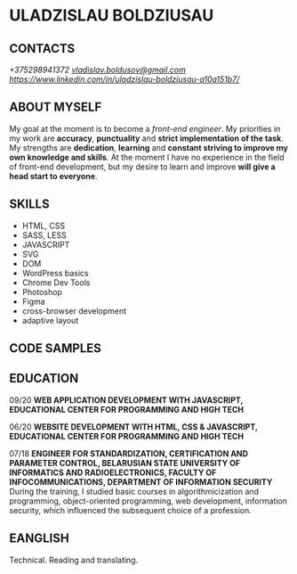 
# ULADZISLAU BOLDZIUSAU

## CONTACTS
*+375298941372*
*vladislav.boldusov@gmail.com* 
*https://www.linkedin.com/in/uladzislau-boldziusau-a10a151b7/*


## ABOUT MYSELF
My goal at the moment is to become a *front-end engineer*. My priorities in my work are **accuracy**, **punctuality** and **strict implementation of the task**. My strengths are **dedication**, **learning** and **constant striving to improve my own knowledge and skills**. At the moment I have no experience in the field of front-end development, but my desire to learn and improve **will give a head start to everyone**.


## SKILLS
*	HTML, CSS
*	SASS, LESS
*	JAVASCRIPT
*	SVG
*	DOM
*	WordPress basics	
*	Chrome Dev Tools 
*	Photoshop
*	Figma
*	cross-browser development
*	adaptive layout



## CODE SAMPLES


## EDUCATION
09/20
**WEB APPLICATION DEVELOPMENT WITH JAVASCRIPT, EDUCATIONAL CENTER FOR PROGRAMMING AND HIGH TECH**

06/20
**WEBSITE DEVELOPMENT WITH HTML, CSS & JAVASCRIPT, EDUCATIONAL CENTER FOR PROGRAMMING AND HIGH TECH**

07/18
**ENGINEER FOR STANDARDIZATION, CERTIFICATION AND PARAMETER CONTROL, BELARUSIAN STATE UNIVERSITY OF INFORMATICS AND RADIOELECTRONICS, FACULTY OF INFOCOMMUNICATIONS, DEPARTMENT OF INFORMATION SECURITY**
During the training, I studied basic courses in algorithmicization and programming, object-oriented programming, web development, information security, which influenced the subsequent choice of a profession.


## EANGLISH
Technical. Reading and translating. 
